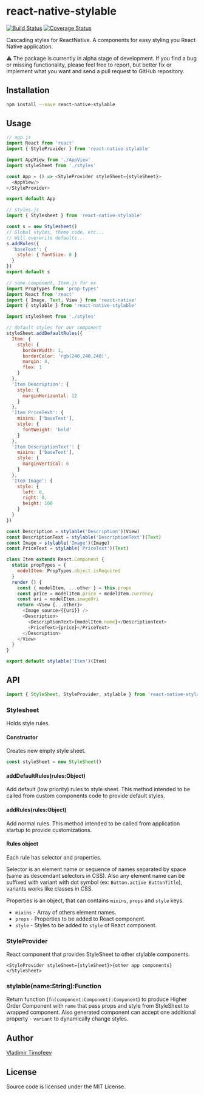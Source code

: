 # react-native-stylable

  [![Build Status](https://travis-ci.org/vovkasm/react-native-stylable.svg?branch=master)](https://travis-ci.org/vovkasm/react-native-stylable)
  [![Coverage Status](https://coveralls.io/repos/github/vovkasm/react-native-stylable/badge.svg?branch=master)](https://coveralls.io/github/vovkasm/react-native-stylable?branch=master)

Cascading styles for ReactNative.
A components for easy styling you React Native application.

:warning: The package is currently in alpha stage of development. If you find a bug or missing functionality, please feel free to report, but better fix or implement what you want and send a pull request to GitHub repository.

## Installation

```sh
npm install --save react-native-stylable
```

## Usage

```javascript
// app.js
import React from 'react'
import { StyleProvider } from 'react-native-stylable'

import AppView from './AppView'
import styleSheet from './styles'

const App = () => <StyleProvider styleSheet={styleSheet}>
  <AppView/>
</StyleProvider>

export default App
```

```javascript
// styles.js
import { Stylesheet } from 'react-native-stylable'

const s = new Stylesheet()
// Global styles, theme code, etc...
// Will overwrite defaults...
s.addRules({
  'baseText': {
    style: { fontSize: 8 }
  }
})
export default s
```

```javascript
// some component, Item.js for ex
import PropTypes from 'prop-types'
import React from 'react'
import { Image, Text, View } from 'react-native'
import { stylable } from 'react-native-stylable'

import styleSheet from './styles'

// default styles for our component
styleSheet.addDefaultRules({
  Item: {
    style: {
      borderWidth: 1,
      borderColor: 'rgb(240,240,240)',
      margin: 4,
      flex: 1
    }
  },
  'Item Description': {
    style: {
      marginHorizontal: 12
    }
  },
  'Item PriceText': {
    mixins: ['baseText'],
    style: {
      fontWeight: 'bold'
    }
  },
  'Item DescriptionText': {
    mixins: ['baseText'],
    style: {
      marginVertical: 6
    }
  },
  'Item Image': {
    style: {
      left: 0,
      right: 0,
      height: 160
    }
  }
})

const Description = stylable('Description')(View)
const DescriptionText = stylable('DescriptionText')(Text)
const Image = stylable('Image')(Image)
const PriceText = stylable('PriceText')(Text)

class Item extends React.Component {
  static propTypes = {
    modelItem: PropTypes.object.isRequired
  }
  render () {
    const { modelItem, ...other } = this.props
    const price = modelItem.price + modelItem.currency
    const uri = modelItem.imageUri
    return <View {...other}>
      <Image source={{uri}} />
      <Description>
        <DescriptionText>{modelItem.name}</DescriptionText>
        <PriceText>{price}</PriceText>
      </Description>
    </View>
  }
}

export default stylable('Item')(Item)
```

## API

```javascript
import { StyleSheet, StyleProvider, stylable } from 'react-native-stylable'
```

### Stylesheet

Holds style rules.

#### Constructor

Creates new empty style sheet.

```javascript
const styleSheet = new StyleSheet()
```

#### addDefaultRules(rules:Object)

Add default (low priority) rules to style sheet. This method intended to be called from custom components code to
provide default styles.

#### addRules(rules:Object)

Add normal rules. This method intended to be called from application startup to provide customizations.

#### Rules object

Each rule has selector and properties.

Selector is an element name or sequence of names separated by space
(same as descendant selectors in CSS). Also any element name can be suffixed with variant with dot symbol
(ex: `Button.active ButtonTitle`), variants works like classes in CSS.

Properties is an object, that can contains `mixins`, `props` and `style` keys.
 * `mixins` - Array of others element names.
 * `props` - Properties to be added to React component.
 * `style` - Styles to be added to `style` of React component.

### StyleProvider

React component that provides StyleSheet to other stylable components.

`<StyleProvider styleSheet={styleSheet}>{other app components}</StyleSheet>`

### stylable(name:String):Function

Return function (`fn(component:Component):Component`) to produce Higher Order Component with `name` that
pass props and style from StyleSheet to wrapped component. Also generated component can accept one additional
property - `variant` to dynamically change styles.

## Author

[Vladimir Timofeev](https://github.com/vovkasm)

## License

Source code is licensed under the MIT License.
